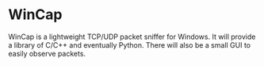 # WinCap
WinCap is a lightweight TCP/UDP packet sniffer for Windows. It will provide a library of C/C++ and eventually Python. There will also be a small GUI to easily observe packets.